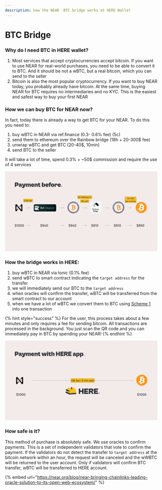 ```yaml
---
description: how the NEAR -BTC bridge works at HERE Wallet
---
```


# BTC Bridge

### Why do I need BTC in HERE wallet?

1. Most services that accept cryptocurrencies accept bitcoin. If you want to use NEAR for real-world purchases, you need to be able to convert it to BTC. And it should be not a wBTC, but a real bitcoin, which you can send to the seller
2. Bitcoin is also the most popular cryptocurrency. If you want to buy NEAR today, you probably already have bitcoin. At the same time, buying NEAR for BTC requires no intermediaries and no KYC. This is the easiest and safest way to buy your first NEAR

### How we can buy BTC for NEAR now?

In fact, today there is already a way to get BTC for your NEAR. To do this you need to:

1. buy wBTC in NEAR via ref.finance (0.3- 0.6% fee) (5c)
2. send them to ethereum over the Rainbow bridge (18h + 20-300$ fee)
3. unwrap wBTC and get BTC (20-40$, 10min)
4. send BTC to the seller

It will take a lot of time, spend 0.3% + \~50$ commission and require the use of 4 services

![](../.gitbook/assets/Cover.png)

### **How the bridge works in HERE:**

1. buy wBTC in NEAR via tonic (0.1% fee)
2. send wBTC to smart contract indicating the `target address` for the transfer
3. we will immediately send our BTC to the `target address`
4. when oracles will confirm the transfer, wBTC will be transferred from the smart contract to our account
5. when we have a lot of wBTC we convert them to BTC using [Scheme 1](btc-bridge.md#how-buy-btc-for-near-now) into one transaction

{% hint style="success" %}
For the user, this process takes about a few minutes and only requires a fee for sending bitcoin. All transactions are processed in the background. You just scan the QR code and you can immediately pay in BTC by spending your NEAR!
{% endhint %}

![](../.gitbook/assets/Cover-1.png)

### How safe is it?

This method of purchase is absolutely safe. We use oracles to confirm payments. This is a set of independent validators that vote to confirm the payment. If the validators do not detect the transfer to `target address` at the bitcoin network within an hour, the request will be canceled and the wWBTC will be returned to the user account. Only if validators will confirm BTC transfer, wBTC will be transferred to HERE account.

{% embed url="https://near.org/blog/near-bringing-chainlinks-leading-oracle-solution-to-its-open-web-ecosystem/" %}
